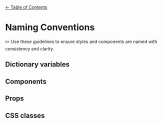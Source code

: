 [&larr; Table of Contents](../CONTRIBUTING.md)

# Naming Conventions
✏️ Use these guidelines to ensure styles and components are named with consistency and
clarity.

## Dictionary variables


## Components


## Props


## CSS classes

